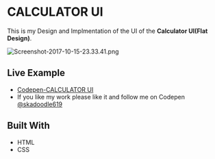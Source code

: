 # CALCULATOR UI

 This is my Design and Implmentation of the UI of the **Calculator UI(Flat Design)**.

![Screenshot-2017-10-15-23.33.41.png](https://i.imgrpost.com/imgr/2017/10/16/Screenshot-2017-10-15-23.33.41.png)

## Live Example

* [Codepen-CALCULATOR UI](https://codepen.io/skadoodle619/full/pWxPxo)
* If you like my work please like it and follow me on Codepen [@skadoodle619](https://codepen.io/skadoodle619/)

## Built With

* HTML
* CSS


